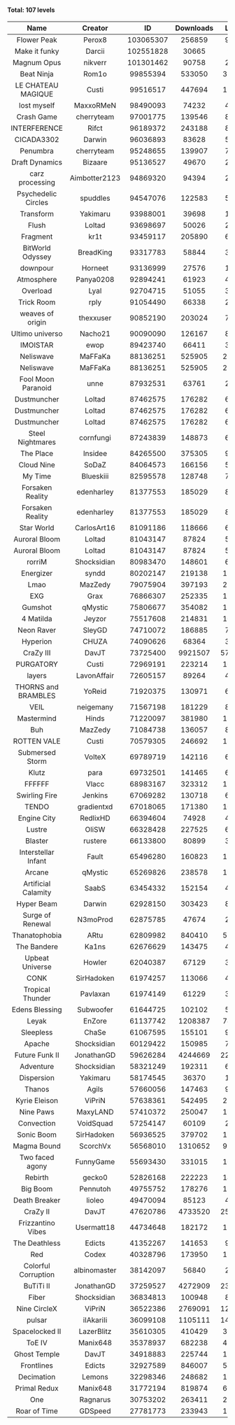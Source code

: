 #### Total: 107 levels

| Name | Creator | ID | Downloads | Likes |
|:---:|:---:|:---:|:---:|:---:|
| Flower Peak | Perox8 | 103065307 | 256859 | 9059
| Make it funky | Darcii | 102551828 | 30665 | 985
| Magnum Opus | nikverr | 101301462 | 90758 | 2758
| Beat Ninja | Rom1o | 99855394 | 533050 | 32732
| LE CHATEAU MAGIQUE | Custi | 99516517 | 447694 | 17930
| lost myself | MaxxoRMeN | 98490093 | 74232 | 4092
| Crash Game | cherryteam | 97001775 | 139546 | 8058
| INTERFERENCE | Rifct | 96189372 | 243188 | 8780
| CICADA3302 | Darwin | 96036893 | 83628 | 5471
| Penumbra | cherryteam | 95248655 | 139907 | 7722
| Draft Dynamics | Bizaare | 95136527 | 49670 | 2777
| carz processing | Aimbotter2123 | 94869320 | 94394 | 2920
| Psychedelic Circles | spuddles | 94547076 | 122583 | 5088
| Transform | Yakimaru | 93988001 | 39698 | 1776
| Flush | Loltad | 93698697 | 50026 | 2346
| Fragment | kr1t | 93459117 | 205890 | 6489
| BitWorld Odyssey | BreadKing | 93317783 | 58844 | 3969
| downpour | Horneet | 93136999 | 27576 | 1626
| Atmosphere | Panya0208 | 92894241 | 61923 | 4056
| Overload | Lyal | 92704715 | 51055 | 3143
| Trick Room | rply | 91054490 | 66338 | 2983
| weaves of origin  | thexxuser | 90852190 | 203024 | 7227
| Ultimo universo | Nacho21 | 90090090 | 126167 | 8533
| IMOISTAR | ewop | 89423740 | 66411 | 3238
| Neliswave | MaFFaKa | 88136251 | 525905 | 26478
| Neliswave | MaFFaKa | 88136251 | 525905 | 26478
| Fool Moon Paranoid | unne | 87932531 | 63761 | 2985
| Dustmuncher | Loltad | 87462575 | 176282 | 6730
| Dustmuncher | Loltad | 87462575 | 176282 | 6730
| Dustmuncher | Loltad | 87462575 | 176282 | 6730
| Steel Nightmares | cornfungi | 87243839 | 148873 | 6020
| The  Place | Insidee | 84265500 | 375305 | 9977
| Cloud Nine | SoDaZ | 84064573 | 166156 | 5662
| My Time | Blueskiii | 82595578 | 128748 | 7300
| Forsaken Reality | edenharley | 81377553 | 185029 | 8192
| Forsaken Reality | edenharley | 81377553 | 185029 | 8192
| Star World | CarlosArt16 | 81091186 | 118666 | 6256
| Auroral Bloom | Loltad | 81043147 | 87824 | 5018
| Auroral Bloom | Loltad | 81043147 | 87824 | 5018
| rorriM | Shocksidian | 80983470 | 148601 | 6656
| Energizer | syndd | 80202147 | 219138 | 11935
| Lmao | MazZedy | 79075904 | 397193 | 21485
| EXG | Grax | 76866307 | 252335 | 12473
| Gumshot | qMystic | 75806677 | 354082 | 18859
| 4 Matilda | Jeyzor | 75517608 | 214831 | 10002
| Neon Raver | SleyGD | 74710072 | 186885 | 7599
| Hyperion | CHUZA | 74090626 | 68364 | 3740
| CraZy III | DavJT | 73725400 | 9921507 | 575877
| PURGATORY | Custi | 72969191 | 223214 | 10974
| layers | LavonAffair | 72605157 | 89264 | 4222
| THORNS and BRAMBLES | YoReid | 71920375 | 130971 | 6906
| VEIL | neigemany | 71567198 | 181229 | 8442
| Mastermind | Hinds | 71220097 | 381980 | 18175
| Buh | MazZedy | 71084738 | 136057 | 8206
| ROTTEN VALE | Custi | 70579305 | 246692 | 11062
| Submersed Storm |  VolteX | 69789719 | 142116 | 6874
| Klutz | para | 69732501 | 141465 | 6838
| FFFFFF | Vlacc | 68983167 | 323312 | 13898
| Swirling Fire | Jenkins | 67069282 | 130718 | 6244
| TENDO | gradientxd | 67018065 | 171380 | 10785
| Engine City | RedlixHD | 66394604 | 74928 | 4760
| Lustre | OliSW | 66328428 | 227525 | 6341
| Blaster | rustere | 66133800 | 80899 | 3283
| Interstellar Infant | Fault | 65496280 | 160823 | 11801
| Arcane | qMystic | 65269826 | 238578 | 19500
| Artificial Calamity | SaabS | 63454332 | 152154 | 4784
| Hyper Beam | Darwin | 62928150 | 303423 | 8952
| Surge of Renewal | N3moProd | 62875785 | 47674 | 2989
| Thanatophobia | ARtu | 62809982 | 840410 | 52641
| The Bandere | Ka1ns | 62676629 | 143475 | 4924
| Upbeat Universe | Howler | 62040387 | 67129 | 3717
| CONK | SirHadoken | 61974257 | 113066 | 4672
| Tropical Thunder | Pavlaxan | 61974149 | 61229 | 3648
| Edens Blessing | Subwoofer | 61644725 | 102102 | 5725
| Leyak | EnZore | 61137742 | 1208387 | 74213
| Sleepless | ChaSe | 61067595 | 155101 | 9125
| Apache | Shocksidian | 60129422 | 150985 | 7108
| Future Funk II | JonathanGD | 59626284 | 4244669 | 225987
| Adventure | Shocksidian | 58321249 | 192311 | 6780
| Dispersion | Yakimaru | 58174545 | 36370 | 1957
| Thanos | Agils | 57660056 | 147463 | 9630
| Kyrie Eleison | ViPriN | 57638361 | 542495 | 23521
| Nine Paws | MaxyLAND | 57410372 | 250047 | 15816
| Convection | VoidSquad | 57254147 | 60109 | 2886
| Sonic Boom | SirHadoken | 56936525 | 379702 | 12456
| Magma Bound | ScorchVx | 56568010 | 1310652 | 91971
| Two faced agony | FunnyGame | 55693430 | 331015 | 16238
| Rebirth | gecko0 | 52826168 | 222223 | 14799
| Big Boom | Pennutoh | 49755752 | 178276 | 11904
| Death Breaker | lioleo | 49470094 | 85123 | 4031
| CraZy II | DavJT | 47620786 | 4733520 | 253294
| Frizzantino Vibes | Usermatt18 | 44734648 | 182172 | 12750
| The Deathless | Edicts | 41352267 | 141653 | 9831
| Red | Codex | 40328796 | 173950 | 11496
| Colorful Corruption | albinomaster | 38142097 | 56840 | 2456
| BuTiTi II | JonathanGD | 37259527 | 4272909 | 238891
| Fiber | Shocksidian | 36834813 | 100948 | 8494
| Nine CircleX | ViPriN | 36522386 | 2769091 | 125232
| pulsar | iIAkariIi | 36099108 | 1105111 | 149894
| Spacelocked II | LazerBlitz | 35610305 | 410429 | 30040
| ToE IV  | Manix648 | 35378937 | 682238 | 45352
| Ghost Temple | DavJT | 34918883 | 225744 | 15121
| Frontlines | Edicts | 32927589 | 846007 | 54862
| Decimation | Lemons | 32298346 | 248682 | 19680
| Primal Redux | Manix648 | 31772194 | 819874 | 60400
| One | Ragnarus | 30753202 | 263411 | 22614
| Roar of Time | GDSpeed | 27781773 | 233943 | 18300
